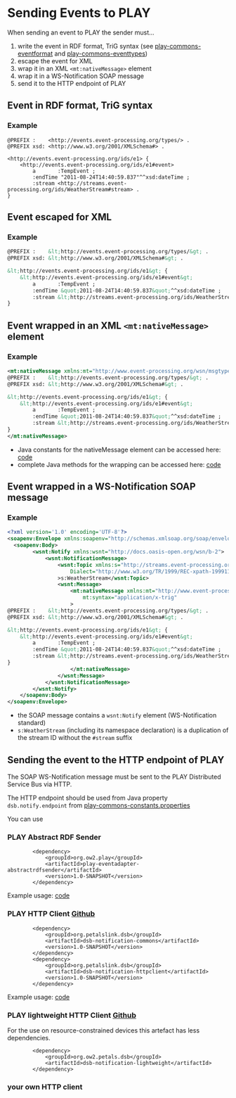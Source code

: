 Sending Events to PLAY
======================
When sending an event to PLAY the sender must...

1. write the event in RDF format, TriG syntax (see [play-commons-eventformat](https://github.com/play-project/play-commons/tree/master/play-commons-eventformat) and [play-commons-eventtypes](https://github.com/play-project/play-commons/tree/master/play-commons-eventtypes))
2. escape the event for XML
3. wrap it in an XML `<mt:nativeMessage>` element
4. wrap it in a WS-Notification SOAP message
5. send it to the HTTP endpoint of PLAY

Event in RDF format, TriG syntax
--------------------------------
### Example
```
@PREFIX :    <http://events.event-processing.org/types/> .
@PREFIX xsd: <http://www.w3.org/2001/XMLSchema#> .

<http://events.event-processing.org/ids/e1> {
    <http://events.event-processing.org/ids/e1#event>
        a       :TempEvent ;
        :endTime "2011-08-24T14:40:59.837"^^xsd:dateTime ;
        :stream <http://streams.event-processing.org/ids/WeatherStream#stream> .
}
```

Event escaped for XML
---------------------
### Example
```xml
@PREFIX :    &lt;http://events.event-processing.org/types/&gt; .
@PREFIX xsd: &lt;http://www.w3.org/2001/XMLSchema#&gt; .

&lt;http://events.event-processing.org/ids/e1&gt; {
    &lt;http://events.event-processing.org/ids/e1#event&gt;
        a       :TempEvent ;
        :endTime &quot;2011-08-24T14:40:59.837&quot;^^xsd:dateTime ;
        :stream &lt;http://streams.event-processing.org/ids/WeatherStream#stream&gt; .
}
```

Event wrapped in an XML `<mt:nativeMessage>` element
----------------------------------------------------
### Example
```xml
<mt:nativeMessage xmlns:mt="http://www.event-processing.org/wsn/msgtype/" mt:syntax="application/x-trig">
@PREFIX :    &lt;http://events.event-processing.org/types/&gt; .
@PREFIX xsd: &lt;http://www.w3.org/2001/XMLSchema#&gt; .

&lt;http://events.event-processing.org/ids/e1&gt; {
    &lt;http://events.event-processing.org/ids/e1#event&gt;
        a       :TempEvent ;
        :endTime &quot;2011-08-24T14:40:59.837&quot;^^xsd:dateTime ;
        :stream &lt;http://streams.event-processing.org/ids/WeatherStream#stream&gt; .
}
</mt:nativeMessage>
```

* Java constants for the nativeMessage element can be accessed here: [code](https://github.com/play-project/play-commons/blob/master/play-commons-constants/src/main/java/eu/play_project/play_commons/constants/Event.java)
* complete Java methods for the wrapping can be accessed here: [code](https://github.com/play-project/play-commons/blob/master/play-commons-eventformat/src/main/java/eu/play_project/play_commons/eventformat/EventFormatHelpers.java)


Event wrapped in a WS-Notification SOAP message
-----------------------------------------------
### Example
```xml
<?xml version='1.0' encoding='UTF-8'?>
<soapenv:Envelope xmlns:soapenv="http://schemas.xmlsoap.org/soap/envelope/">
  <soapenv:Body>
        <wsnt:Notify xmlns:wsnt="http://docs.oasis-open.org/wsn/b-2">
            <wsnt:NotificationMessage>
                <wsnt:Topic xmlns:s="http://streams.event-processing.org/ids/"
                    Dialect="http://www.w3.org/TR/1999/REC-xpath-19991116"
                >s:WeatherStream</wsnt:Topic>
                <wsnt:Message>
                    <mt:nativeMessage xmlns:mt="http://www.event-processing.org/wsn/msgtype/"
                        mt:syntax="application/x-trig"
                    >
@PREFIX :    &lt;http://events.event-processing.org/types/&gt; .
@PREFIX xsd: &lt;http://www.w3.org/2001/XMLSchema#&gt; .

&lt;http://events.event-processing.org/ids/e1&gt; {
    &lt;http://events.event-processing.org/ids/e1#event&gt;
        a       :TempEvent ;
        :endTime &quot;2011-08-24T14:40:59.837&quot;^^xsd:dateTime ;
        :stream &lt;http://streams.event-processing.org/ids/WeatherStream#stream&gt; .
}
                    </mt:nativeMessage>
                </wsnt:Message>
            </wsnt:NotificationMessage>
        </wsnt:Notify>
    </soapenv:Body>
</soapenv:Envelope>
```

* the SOAP message contains a `wsnt:Notify` element (WS-Notification standard)
* `s:WeatherStream` (including its namespace declaration) is a duplication of the stream ID without the `#stream` suffix 

Sending the event to the HTTP endpoint of PLAY
----------------------------------------------
The SOAP WS-Notification message must be sent to the PLAY Distributed Service Bus via HTTP.

The HTTP endpoint should be used from Java property `dsb.notify.endpoint` from [play-commons-constants.properties](https://github.com/play-project/play-commons/blob/master/play-commons-constants/src/main/resources/play-commons-constants.properties)

You can use 
### PLAY Abstract RDF Sender
```
		<dependency>
			<groupId>org.ow2.play</groupId>
			<artifactId>play-eventadapter-abstractrdfsender</artifactId>
			<version>1.0-SNAPSHOT</version>
		</dependency>
```
Example usage: [code](play-eventadapter-abstractrdfsender/src/test/java/eu/play_project/play_eventadapter/tests/AbstractSenderTest.java)

### PLAY HTTP Client [Github](https://github.com/PetalsLinkLabs/petals-dsb/tree/master/modules/dsb-notification-commons)
```
		<dependency>
			<groupId>org.petalslink.dsb</groupId>
			<artifactId>dsb-notification-commons</artifactId>
			<version>1.0-SNAPSHOT</version>
		</dependency>
		<dependency>
			<groupId>org.petalslink.dsb</groupId>
			<artifactId>dsb-notification-httpclient</artifactId>
			<version>1.0-SNAPSHOT</version>
		</dependency> 
```
Example usage: [code](/play-eventadapter-abstractrdfsender/src/main/java/eu/play_project/play_eventadapter/AbstractSender.java)

### PLAY lightweight HTTP Client [Github](https://github.com/PetalsLinkLabs/petals-dsb/tree/master/modules/dsb-notification-lightweight)

For the use on resource-constrained devices this artefact has less dependencies.
```
		<dependency>
			<groupId>org.ow2.petals.dsb</groupId>
			<artifactId>dsb-notification-lightweight</artifactId>
		</dependency> 
```

### your own HTTP client
